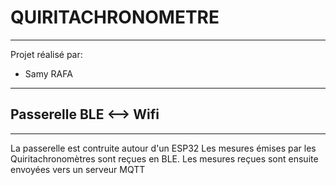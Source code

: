 # QUIRITACHRONOMETRE
*********************************
Projet réalisé par:  
- Samy RAFA
*********************************
## Passerelle BLE <--> Wifi
*********************************
La passerelle est contruite autour d'un ESP32
Les mesures émises par les Quiritachronomètres sont reçues en BLE.
Les mesures reçues sont ensuite envoyées vers un serveur MQTT

